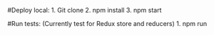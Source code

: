 #Deploy local:
    1. Git clone
    2. npm install
    3. npm start
   
#Run tests: (Currently test for Redux store and reducers)
    1. npm run 
